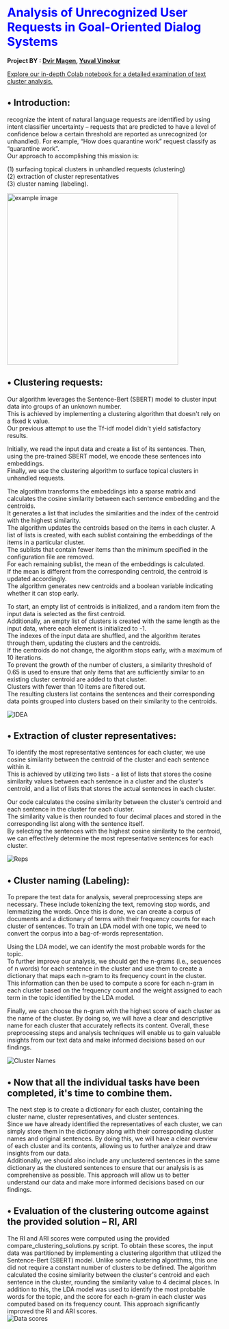 <h1 style="color:blue">Analysis of Unrecognized User Requests in Goal-Oriented Dialog Systems</h1>

**Project BY : [Dvir Magen](https://github.com/DvirMagen), [Yuval Vinokur](https://github.com/Yuval-Vino)**

[Explore our in-depth Colab notebook for a detailed examination of text cluster analysis.](https://colab.research.google.com/drive/1fWjQWfjHEPMp4RGYw_usOFfON4NwJIfP?usp=sharing)

## • Introduction:  
recognize the intent of natural language requests are identified by using intent classifier 
uncertainty – requests that are predicted to have a level of confidence below a certain 
threshold are reported as unrecognized (or unhandled). For example, “How does
quarantine work” request classify as “quarantine work”.  
 Our approach to accomplishing this mission is:  

(1) surfacing topical clusters in unhandled requests (clustering)   
(2) extraction of cluster representatives  
(3) cluster naming (labeling).

<img src="https://i.imgur.com/Ix8tfl3.png" alt="example image" width="400px">


## • Clustering requests:  
Our algorithm leverages the Sentence-Bert (SBERT) model to cluster input data into groups of an unknown number.  
This is achieved by implementing a clustering algorithm that doesn't rely on a fixed k value.   
Our previous attempt to use the Tf-idf model didn't yield satisfactory results.


Initially, we read the input data and create a list of its sentences. Then, using the pre-trained SBERT model, we encode these sentences into embeddings.  
Finally, we use the clustering algorithm to surface topical clusters in unhandled requests.


The algorithm transforms the embeddings into a sparse matrix and calculates the cosine similarity between each sentence embedding and the centroids.  
It generates a list that includes the similarities and the index of the centroid with the highest similarity.  
The algorithm updates the centroids based on the items in each cluster. 
A list of lists is created, with each sublist containing the embeddings of the items in a particular cluster.  
The sublists that contain fewer items than the minimum specified in the configuration file are removed.  
For each remaining sublist, the mean of the embeddings is calculated.   
If the mean is different from the corresponding centroid, the centroid is updated accordingly.  
The algorithm generates new centroids and a boolean variable indicating whether it can stop early.


To start, an empty list of centroids is initialized, and a random item from the input data is selected as the first centroid.  
Additionally, an empty list of clusters is created with the same length as the input data, where each element is initialized to -1.  
The indexes of the input data are shuffled, and the algorithm iterates through them, updating the clusters and the centroids.  
If the centroids do not change, the algorithm stops early, with a maximum of 10 iterations.  
To prevent the growth of the number of clusters, a similarity threshold of 0.65 is used to ensure that only items that are sufficiently similar to an existing cluster centroid are added to that cluster.  
Clusters with fewer than 10 items are filtered out.   
The resulting clusters list contains the sentences and their corresponding data points grouped into clusters based on their similarity to the centroids.

![IDEA](https://imgur.com/3XnokxD.png)

## • Extraction of cluster representatives:

To identify the most representative sentences for each cluster, we use cosine similarity between the centroid of the cluster and each sentence within it.  
This is achieved by utilizing two lists - a list of lists that stores the cosine similarity values between each sentence in a cluster and the cluster's centroid, and a list of lists that stores the actual sentences in each cluster.

Our code calculates the cosine similarity between the cluster's centroid and each sentence in the cluster for each cluster.  
The similarity value is then rounded to four decimal places and stored in the corresponding list along with the sentence itself.  
By selecting the sentences with the highest cosine similarity to the centroid, we can effectively determine the most representative sentences for each cluster.

![Reps](https://imgur.com/UIzlkOR.png)

## • Cluster naming (Labeling):
To prepare the text data for analysis, several preprocessing steps are necessary. These include tokenizing the text, removing stop words, and lemmatizing the words. Once this is done, we can create a corpus of documents and a dictionary of terms with their frequency counts for each cluster of sentences. To train an LDA model with one topic, we need to convert the corpus into a bag-of-words representation.

Using the LDA model, we can identify the most probable words for the topic.  
To further improve our analysis, we should get the n-grams (i.e., sequences of n words) for each sentence in the cluster and use them to create a dictionary that maps each n-gram to its frequency count in the cluster.  
This information can then be used to compute a score for each n-gram in each cluster based on the frequency count and the weight assigned to each term in the topic identified by the LDA model.

Finally, we can choose the n-gram with the highest score of each cluster as the name of the cluster. By doing so, we will have a clear and descriptive name for each cluster that accurately reflects its content. 
Overall, these preprocessing steps and analysis techniques will enable us to gain valuable insights from our text data and make informed decisions based on our findings.

![Cluster Names](https://imgur.com/j7rrDLZ.png)

## • Now that all the individual tasks have been completed, it's time to combine them.
The next step is to create a dictionary for each cluster, containing the cluster name, cluster representatives, and cluster sentences.   
Since we have already identified the representatives of each cluster, we can simply store them in the dictionary along with their corresponding cluster names and original sentences. 
By doing this, we will have a clear overview of each cluster and its contents, allowing us to further analyze and draw insights from our data.  
Additionally, we should also include any unclustered sentences in the same dictionary as the clustered sentences to ensure that our analysis is as comprehensive as possible. This approach will allow us to better understand our data and make more informed decisions based on our findings.

## • Evaluation of the clustering outcome against the provided solution – RI, ARI
The RI and ARI scores were computed using the provided compare_clustering_solutions.py script. To obtain these scores, the input data was partitioned by implementing a clustering algorithm that utilized the Sentence-Bert (SBERT) model. 
Unlike some clustering algorithms, this one did not require a constant number of clusters to be defined. The algorithm calculated the cosine similarity between the cluster's centroid and each sentence in the cluster, rounding the similarity value to 4 decimal places. In addition to this, the LDA model was used to identify the most probable words for the topic, and the score for each n-gram in each cluster was computed based on its frequency count. 
This approach significantly improved the RI and ARI scores.  
![Data scores](https://imgur.com/vrmp3qG.png)
